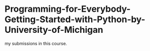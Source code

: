 # Programming-for-Everybody-Getting-Started-with-Python-by-University-of-Michigan
my submissions in this course.
